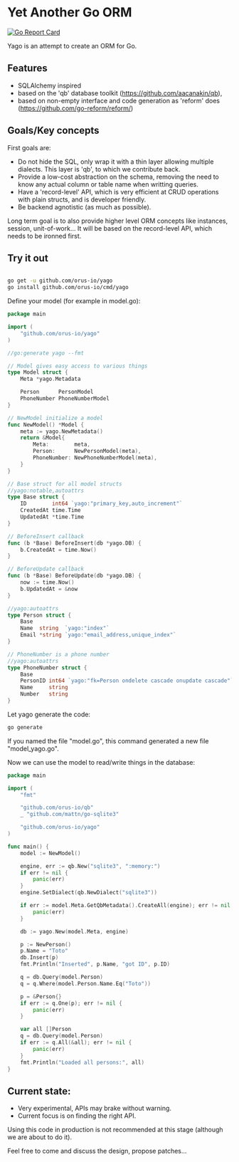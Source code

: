 # Yet Another Go ORM

[![Go Report Card](https://goreportcard.com/badge/github.com/orus-io/yago)](https://goreportcard.com/report/github.com/orus-io/yago)

Yago is an attempt to create an ORM for Go.

## Features

- SQLAlchemy inspired
- based on the 'qb' database toolkit (https://github.com/aacanakin/qb),
- based on non-empty interface and code generation as 'reform' does
  (https://github.com/go-reform/reform/)

## Goals/Key concepts

First goals are:

- Do not hide the SQL, only wrap it with a thin layer allowing multiple
  dialects. This layer is 'qb', to which we contribute back.
- Provide a low-cost abstraction on the schema, removing the need to
  know any actual column or table name when writting queries.
- Have a 'record-level' API, which is very efficient at CRUD operations
  with plain structs, and is developer friendly.
- Be backend agnotistic (as much as possible).

Long term goal is to also provide higher level ORM concepts like
instances, session, unit-of-work... It will be based on the record-level
API, which needs to be ironned first.

## Try it out

```bash

go get -u github.com/orus-io/yago
go install github.com/orus-io/cmd/yago
```

Define your model (for example in model.go):

```go
package main

import (
	"github.com/orus-io/yago"
)

//go:generate yago --fmt

// Model gives easy access to various things
type Model struct {
	Meta *yago.Metadata

	Person      PersonModel
	PhoneNumber PhoneNumberModel
}

// NewModel initialize a model
func NewModel() *Model {
	meta := yago.NewMetadata()
	return &Model{
		Meta:        meta,
		Person:      NewPersonModel(meta),
		PhoneNumber: NewPhoneNumberModel(meta),
	}
}

// Base struct for all model structs
//yago:notable,autoattrs
type Base struct {
	ID        int64 `yago:"primary_key,auto_increment"`
	CreatedAt time.Time
	UpdatedAt *time.Time
}

// BeforeInsert callback
func (b *Base) BeforeInsert(db *yago.DB) {
	b.CreatedAt = time.Now()
}

// BeforeUpdate callback
func (b *Base) BeforeUpdate(db *yago.DB) {
	now := time.Now()
	b.UpdatedAt = &now
}

//yago:autoattrs
type Person struct {
	Base
	Name  string  `yago:"index"`
	Email *string `yago:"email_address,unique_index"`
}

// PhoneNumber is a phone number
//yago:autoattrs
type PhoneNumber struct {
	Base
	PersonID int64 `yago:"fk=Person ondelete cascade onupdate cascade"`
	Name     string
	Number   string
}
```

Let yago generate the code:

```bash
go generate
```

If you named the file "model.go", this command generated a new file "model_yago.go".

Now we can use the model to read/write things in the database:

```go
package main

import (
	"fmt"

	"github.com/orus-io/qb"
	_ "github.com/mattn/go-sqlite3"

	"github.com/orus-io/yago"
)

func main() {
	model := NewModel()

	engine, err := qb.New("sqlite3", ":memory:")
	if err != nil {
		panic(err)
	}
	engine.SetDialect(qb.NewDialect("sqlite3"))

	if err := model.Meta.GetQbMetadata().CreateAll(engine); err != nil {
		panic(err)
	}

	db := yago.New(model.Meta, engine)

	p := NewPerson()
	p.Name = "Toto"
	db.Insert(p)
	fmt.Println("Inserted", p.Name, "got ID", p.ID)

	q = db.Query(model.Person)
	q = q.Where(model.Person.Name.Eq("Toto"))

	p = &Person{}
	if err := q.One(p); err != nil {
		panic(err)
	}

	var all []Person
	q = db.Query(model.Person)
	if err := q.All(&all); err != nil {
		panic(err)
	}
	fmt.Println("Loaded all persons:", all)
}
```

## Current state:

- Very experimental, APIs may brake without warning.
- Current focus is on finding the right API.

Using this code in production is not recommended at this stage (although
we are about to do it).

Feel free to come and discuss the design, propose patches...
